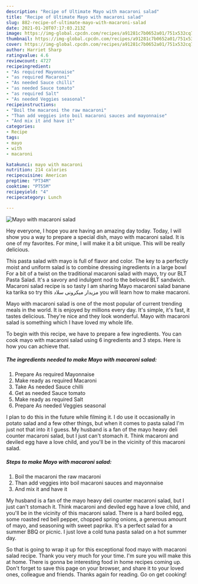 ```yaml
---
description: "Recipe of Ultimate Mayo with macaroni salad"
title: "Recipe of Ultimate Mayo with macaroni salad"
slug: 882-recipe-of-ultimate-mayo-with-macaroni-salad
date: 2021-01-20T07:17:03.213Z
image: https://img-global.cpcdn.com/recipes/a91281c7b0652a01/751x532cq70/mayo-with-macaroni-salad-recipe-main-photo.jpg
thumbnail: https://img-global.cpcdn.com/recipes/a91281c7b0652a01/751x532cq70/mayo-with-macaroni-salad-recipe-main-photo.jpg
cover: https://img-global.cpcdn.com/recipes/a91281c7b0652a01/751x532cq70/mayo-with-macaroni-salad-recipe-main-photo.jpg
author: Harriet Sharp
ratingvalue: 4.6
reviewcount: 4727
recipeingredient:
- "As required Mayonnaise"
- "as required Macaroni"
- "As needed Sauce chilli"
- "as needed Sauce tomato"
- "as required Salt"
- "As needed Veggies seasonal"
recipeinstructions:
- "Boil the macaroni the raw macaroni"
- "Than add veggies into boil macaroni sauces and mayonnaise"
- "And mix it and have it"
categories:
- Recipe
tags:
- mayo
- with
- macaroni

katakunci: mayo with macaroni 
nutrition: 214 calories
recipecuisine: American
preptime: "PT34M"
cooktime: "PT55M"
recipeyield: "4"
recipecategory: Lunch

---
```



![Mayo with macaroni salad](https://img-global.cpcdn.com/recipes/a91281c7b0652a01/751x532cq70/mayo-with-macaroni-salad-recipe-main-photo.jpg)

Hey everyone, I hope you are having an amazing day today. Today, I will show you a way to prepare a special dish, mayo with macaroni salad. It is one of my favorites. For mine, I will make it a bit unique. This will be really delicious.

This pasta salad with mayo is full of flavor and color. The key to a perfectly moist and uniform salad is to combine dressing ingredients in a large bowl For a bit of a twist on the traditional macaroni salad with mayo, try our BLT Pasta Salad. It&#39;s a savory and indulgent nod to the beloved BLT sandwich. Macaroni salad recipe is so tasty I am sharing Mayo macaroni salad banane ka tarika so try this مزیدار میکرونی سلاد you will learn how to make macaroni.

Mayo with macaroni salad is one of the most popular of current trending meals in the world. It is enjoyed by millions every day. It's simple, it's fast, it tastes delicious. They're nice and they look wonderful. Mayo with macaroni salad is something which I have loved my whole life.


To begin with this recipe, we have to prepare a few ingredients. You can cook mayo with macaroni salad using 6 ingredients and 3 steps. Here is how you can achieve that.

<!--inarticleads1-->

##### The ingredients needed to make Mayo with macaroni salad:

1. Prepare As required Mayonnaise
1. Make ready as required Macaroni
1. Take As needed Sauce chilli
1. Get as needed Sauce tomato
1. Make ready as required Salt
1. Prepare As needed Veggies seasonal


I plan to do this in the future while filming it. I do use it occasionally in potato salad and a few other things, but when it comes to pasta salad I&#39;m just not that into it I guess. My husband is a fan of the mayo heavy deli counter macaroni salad, but I just can&#39;t stomach it. Think macaroni and deviled egg have a love child, and you&#39;ll be in the vicinity of this macaroni salad. 

<!--inarticleads2-->

##### Steps to make Mayo with macaroni salad:

1. Boil the macaroni the raw macaroni
1. Than add veggies into boil macaroni sauces and mayonnaise
1. And mix it and have it


My husband is a fan of the mayo heavy deli counter macaroni salad, but I just can&#39;t stomach it. Think macaroni and deviled egg have a love child, and you&#39;ll be in the vicinity of this macaroni salad. There is a hard boiled egg, some roasted red bell pepper, chopped spring onions, a generous amount of mayo, and seasoning with sweet paprika. It&#39;s a perfect salad for a summer BBQ or picnic. I just love a cold tuna pasta salad on a hot summer day. 

So that is going to wrap it up for this exceptional food mayo with macaroni salad recipe. Thank you very much for your time. I'm sure you will make this at home. There is gonna be interesting food in home recipes coming up. Don't forget to save this page on your browser, and share it to your loved ones, colleague and friends. Thanks again for reading. Go on get cooking!

